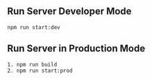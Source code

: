 ## Run Server Developer Mode

    npm run start:dev

## Run Server in Production Mode

    1. npm run build
    2. npm run start:prod
